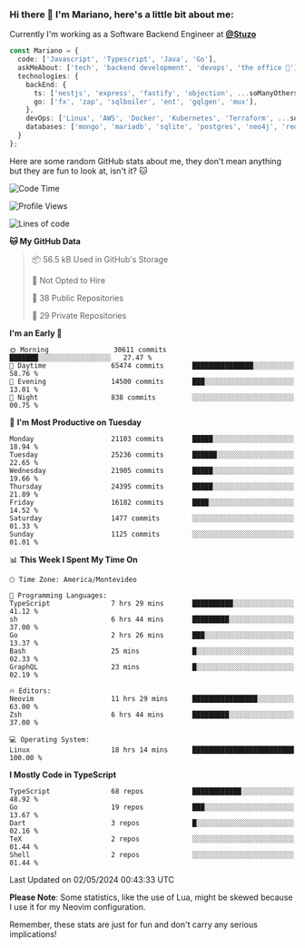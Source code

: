 ### Hi there 👋 I'm Mariano, here's a little bit about me:

Currently I'm working as a Software Backend Engineer at [**@Stuzo**](https://www.stuzo.com/)

```ts
const Mariano = {
  code: ['Javascript', 'Typescript', 'Java', 'Go'],
  askMeAbout: ['tech', 'backend development', 'devops', 'the office 💼'],
  technologies: {
    backEnd: {
      ts: ['nestjs', 'express', 'fastify', 'objection', ...soManyOthersFrameworks],
      go: ['fx', 'zap', 'sqlboiler', 'ent', 'gqlgen', 'mux'],
    },
    devOps: ['Linux', 'AWS', 'Docker', 'Kubernetes', 'Terraform', ...soManyOthersTools],
    databases: ['mongo', 'mariadb', 'sqlite', 'postgres', 'neo4j', 'redis', ...],
  }
};
```

Here are some random GitHub stats about me, they don't mean anything but they are fun to look at, isn't it? 🐱

<!--START_SECTION:waka-->
![Code Time](http://img.shields.io/badge/Code%20Time-1%2C917%20hrs%2028%20mins-blue)

![Profile Views](http://img.shields.io/badge/Profile%20Views-0-blue)

![Lines of code](https://img.shields.io/badge/From%20Hello%20World%20I%27ve%20Written-20.7%20million%20lines%20of%20code-blue)

**🐱 My GitHub Data** 

> 📦 56.5 kB Used in GitHub's Storage 
 > 
> 🚫 Not Opted to Hire
 > 
> 📜 38 Public Repositories 
 > 
> 🔑 29 Private Repositories 
 > 
**I'm an Early 🐤** 

```text
🌞 Morning                30611 commits       ███████░░░░░░░░░░░░░░░░░░   27.47 % 
🌆 Daytime                65474 commits       ███████████████░░░░░░░░░░   58.76 % 
🌃 Evening                14500 commits       ███░░░░░░░░░░░░░░░░░░░░░░   13.01 % 
🌙 Night                  838 commits         ░░░░░░░░░░░░░░░░░░░░░░░░░   00.75 % 
```
📅 **I'm Most Productive on Tuesday** 

```text
Monday                   21103 commits       █████░░░░░░░░░░░░░░░░░░░░   18.94 % 
Tuesday                  25236 commits       ██████░░░░░░░░░░░░░░░░░░░   22.65 % 
Wednesday                21905 commits       █████░░░░░░░░░░░░░░░░░░░░   19.66 % 
Thursday                 24395 commits       █████░░░░░░░░░░░░░░░░░░░░   21.89 % 
Friday                   16182 commits       ████░░░░░░░░░░░░░░░░░░░░░   14.52 % 
Saturday                 1477 commits        ░░░░░░░░░░░░░░░░░░░░░░░░░   01.33 % 
Sunday                   1125 commits        ░░░░░░░░░░░░░░░░░░░░░░░░░   01.01 % 
```


📊 **This Week I Spent My Time On** 

```text
🕑︎ Time Zone: America/Montevideo

💬 Programming Languages: 
TypeScript               7 hrs 29 mins       ██████████░░░░░░░░░░░░░░░   41.12 % 
sh                       6 hrs 44 mins       █████████░░░░░░░░░░░░░░░░   37.00 % 
Go                       2 hrs 26 mins       ███░░░░░░░░░░░░░░░░░░░░░░   13.37 % 
Bash                     25 mins             █░░░░░░░░░░░░░░░░░░░░░░░░   02.33 % 
GraphQL                  23 mins             █░░░░░░░░░░░░░░░░░░░░░░░░   02.19 % 

🔥 Editors: 
Neovim                   11 hrs 29 mins      ████████████████░░░░░░░░░   63.00 % 
Zsh                      6 hrs 44 mins       █████████░░░░░░░░░░░░░░░░   37.00 % 

💻 Operating System: 
Linux                    18 hrs 14 mins      █████████████████████████   100.00 % 
```

**I Mostly Code in TypeScript** 

```text
TypeScript               68 repos            ████████████░░░░░░░░░░░░░   48.92 % 
Go                       19 repos            ███░░░░░░░░░░░░░░░░░░░░░░   13.67 % 
Dart                     3 repos             █░░░░░░░░░░░░░░░░░░░░░░░░   02.16 % 
TeX                      2 repos             ░░░░░░░░░░░░░░░░░░░░░░░░░   01.44 % 
Shell                    2 repos             ░░░░░░░░░░░░░░░░░░░░░░░░░   01.44 % 
```




 Last Updated on 02/05/2024 00:43:33 UTC
<!--END_SECTION:waka-->

**Please Note**: Some statistics, like the use of Lua, might be skewed because I use it for my Neovim configuration.

Remember, these stats are just for fun and don't carry any serious implications!
